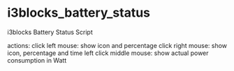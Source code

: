 # i3blocks_battery_status
i3blocks Battery Status Script

actions:
click left mouse: show icon and percentage
click right mouse: show icon, percentage and time left
click middle mouse: show actual power consumption in Watt
